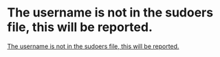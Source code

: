 # The username is not in the sudoers file, this will be reported.
[The username is not in the sudoers file, this will be reported.](https://aiwithcloud.com/2022/09/19/the_username_is_not_in_the_sudoers_file_this_will_be_reported/)
